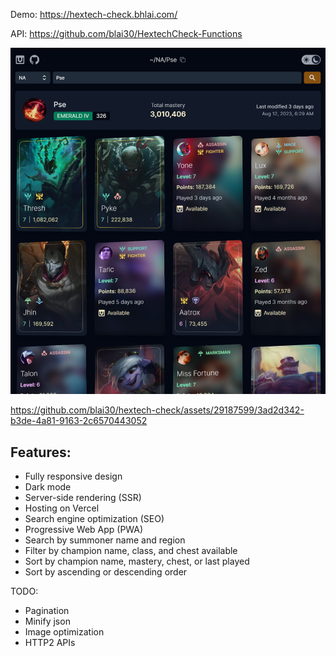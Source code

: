 Demo: https://hextech-check.bhlai.com/

API: https://github.com/blai30/HextechCheck-Functions

![screenshot](https://github.com/blai30/hextech-check/blob/main/resources/hextech.png?raw=true)

https://github.com/blai30/hextech-check/assets/29187599/3ad2d342-b3de-4a81-9163-2c6570443052

## Features:
- Fully responsive design
- Dark mode
- Server-side rendering (SSR)
- Hosting on Vercel
- Search engine optimization (SEO)
- Progressive Web App (PWA)
- Search by summoner name and region
- Filter by champion name, class, and chest available
- Sort by champion name, mastery, chest, or last played
- Sort by ascending or descending order

TODO:
- Pagination
- Minify json
- Image optimization
- HTTP2 APIs
